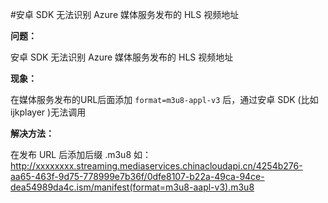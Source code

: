 <properties
	pageTitle="安卓SDK无法识别Azure媒体服务发布的HLS视频地址"
	description="如何解决安卓SDK无法识别Azure媒体服务发布的HLS视频地址的问题。"
	services="media-service"
	documentationCenter=""
	authors=""
	manager=""
	editor=""
	tags=""/>

<tags
	ms.service="media-service"
	ms.date="10/27/2016"
	wacn.date="10/27/2016"/>

#安卓 SDK 无法识别 Azure 媒体服务发布的 HLS 视频地址

**问题：**

安卓 SDK 无法识别 Azure 媒体服务发布的 HLS 视频地址

**现象：**

在媒体服务发布的URL后面添加 `format=m3u8-appl-v3` 后，通过安卓 SDK (比如 ijkplayer )无法调用

**解决方法：**

在发布 URL 后添加后缀 .m3u8 如：http://xxxxxxxx.streaming.mediaservices.chinacloudapi.cn/4254b276-aa65-463f-9d75-778999e7b36f/0dfe8107-b22a-49ca-94ce-dea54989da4c.ism/manifest(format=m3u8-aapl-v3).m3u8 
